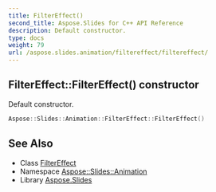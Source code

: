 ```yaml
---
title: FilterEffect()
second_title: Aspose.Slides for C++ API Reference
description: Default constructor.
type: docs
weight: 79
url: /aspose.slides.animation/filtereffect/filtereffect/
---
```

## FilterEffect::FilterEffect() constructor


Default constructor.

```cpp
Aspose::Slides::Animation::FilterEffect::FilterEffect()
```

## See Also

* Class [FilterEffect](../)
* Namespace [Aspose::Slides::Animation](../../)
* Library [Aspose.Slides](../../../)